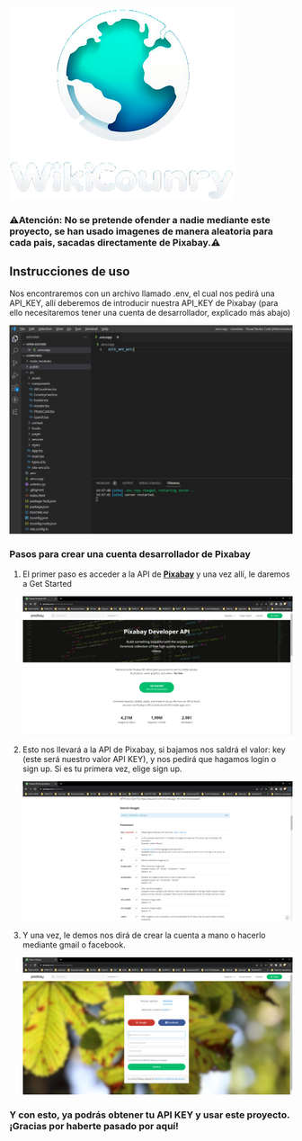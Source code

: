 <img src="https://github.com/Manuel080696/PruebasManu/blob/main/logo_02.png" alt="logo"/>

<h3>⚠️Atención: No se pretende ofender a nadie mediante este proyecto, se han usado imagenes de manera aleatoria para cada pais, sacadas directamente de Pixabay.⚠️</h3>

<h2>Instrucciones de uso</h2>

<p>Nos encontraremos con un archivo llamado .env, el cual nos pedirá una API_KEY, allí deberemos de introducir nuestra API_KEY de Pixabay (para ello necesitaremos tener una cuenta de desarrollador, explicado más abajo)</p>

<img src="https://github.com/Manuel080696/PruebasManu/blob/main/capturaCountries.png" alt="capturaEjemplo"/>

<h3>Pasos para crear una cuenta desarrollador de Pixabay</h3>
<ol>
  <li>
    <p>El primer paso es acceder a la API de <a href="https://pixabay.com/es/service/about/api/"><strong>Pixabay</strong></a> y una vez allí, le daremos a Get Started</p>
    <img src="https://github.com/Manuel080696/PruebasManu/blob/main/capturaPixaBay_00.png" alt="ejemploPixabayGetStarted"/>
  </li>
  <li>
    <p>Esto nos llevará a la API de Pixabay, si bajamos nos saldrá el valor: key (este será nuestro valor API KEY), y nos pedirá que hagamos login o sign up. Si es tu primera vez, elige sign up.</p>
    <img src="https://github.com/Manuel080696/PruebasManu/blob/main/capturaPixaBay_01.png" alt="ejemploPixabayAPIkey"/>
  </li>
  <li>
    <p>Y una vez, le demos nos dirá de crear la cuenta a mano o hacerlo mediante gmail o facebook.</p>
    <img src="https://github.com/Manuel080696/PruebasManu/blob/main/capturaPixaBay_02.png" alt="ejemploPixabayCreacionCuenta"/>
  </li>
</ol>

<h3>Y con esto, ya podrás obtener tu API KEY y usar este proyecto. ¡Gracias por haberte pasado por aquí!</h3>
